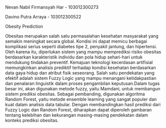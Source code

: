 Nevan Nabil Firmansyah Har - 103012300273

Davino Putra Arraya - 103012300522

Obesity Prediction

Obesitas merupakan salah satu permasalahan kesehatan masyarakat yang semakin meningkat secara global. Kondisi ini dapat memicu berbagai komplikasi serius seperti diabetes tipe 2, penyakit jantung, dan hipertensi. Oleh karena itu, diperlukan sistem yang mampu memprediksi risiko obesitas berdasarkan karakteristik individu dan pola hidup sehari-hari untuk mendukung tindakan preventif.
Kemajuan teknologi kecerdasan artifisial memungkinkan analisis prediktif terhadap kondisi kesehatan berdasarkan data gaya hidup dan atribut fisik seseorang. Salah satu pendekatan yang efektif  adalah sistem Fuzzy Logic  yang mampu menangani ketidakpastian dan penalaran linguistik dalam proses pengambilan keputusan.Dalam tugas besar ini, akan digunakan metode fuzzy, yaitu Mamdani, untuk membangun sistem prediksi obesitas.
Sebagai pembanding, digunakan algoritma Random Forest, yaitu metode ensemble learning yang sangat populer dan kuat dalam analisis data tabular. Dengan membandingkan hasil prediksi dari Fuzzy Logic dan Random Forest, diharapkan dapat diperoleh gambaran tentang kelebihan dan kekurangan masing-masing pendekatan dalam konteks prediksi obesitas.
